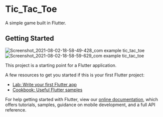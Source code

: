 # Tic_Tac_Toe

A simple game built in Flutter.

## Getting Started
![Screenshot_2021-08-02-18-58-49-428_com example tic_tac_toe](https://user-images.githubusercontent.com/31922733/127869697-e7e9b239-11d2-400b-9732-6c991f2a7ca4.jpg)
![Screenshot_2021-08-02-18-58-59-629_com example tic_tac_toe](https://user-images.githubusercontent.com/31922733/127869722-9897c180-e17e-4fb7-89ae-0e70a07a6c60.jpg)

This project is a starting point for a Flutter application.

A few resources to get you started if this is your first Flutter project:

- [Lab: Write your first Flutter app](https://flutter.dev/docs/get-started/codelab)
- [Cookbook: Useful Flutter samples](https://flutter.dev/docs/cookbook)

For help getting started with Flutter, view our
[online documentation](https://flutter.dev/docs), which offers tutorials,
samples, guidance on mobile development, and a full API reference.
